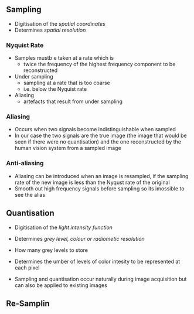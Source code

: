 
## Sampling 
- Digitisation of the *spatial coordinates*
- Determines *spatial resolution*

### Nyquist Rate 
- Samples mustb e taken at a rate which is
	- twice the frequency of the highest frequency component to be reconstructed
- Under sampling 
	- sampling at a rate that is too coarse
	- i.e. below the Nyquist rate 
- Aliasing
	- artefacts that result from under sampling 

### Aliasing 
- Occurs when two signals become indistinguishable when sampled
- In our case the two signals are the true image (the image that would be seen if there were no quantisation) and the one reconstructed by the human vision system from a sampled image 

### Anti-aliasing 
- Aliasing can be introduced when an image is resampled, if the sampling rate of the new image is less than the Nyqust rate of the original 
- Smooth out high frequency signals before sampling so its imossible to see the alias 

## Quantisation
- Digitisation of the *light intensity function*
- Determines *grey level, colour or radiometic resolution*

- How many grey levels to store
- Determines the umber of levels of color  intesity to be represented at each pixel
- Sampling and quantisation occur naturally during image acquisition but can also be applied to existing images 

## Re-Samplin
